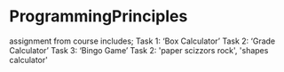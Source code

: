 # ProgrammingPrinciples
assignment from course includes;
Task 1: ‘Box Calculator’ Task 2: ‘Grade Calculator’ Task 3: ‘Bingo Game’
Task 2: 'paper scizzors rock', 'shapes calculator' 
